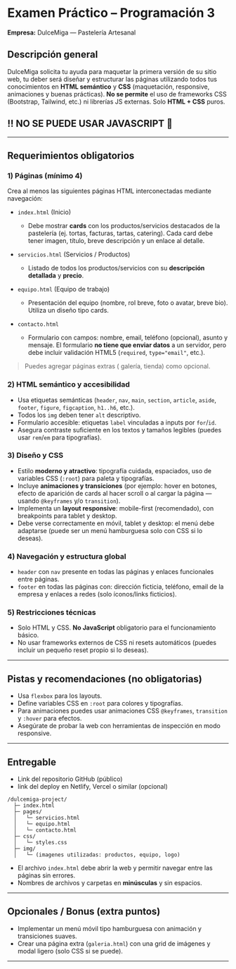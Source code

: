 # Examen Práctico – Programación 3

**Empresa:** DulceMiga — Pastelería Artesanal

## Descripción general

DulceMiga solicita tu ayuda para maquetar la primera versión de su sitio web, tu deber será diseñar y estructurar las páginas utilizando todos tus conocimientos en **HTML semántico** y **CSS** (maquetación, responsive, animaciones y buenas prácticas). **No se permite** el uso de frameworks CSS (Bootstrap, Tailwind, etc.) ni librerías JS externas. Solo **HTML + CSS** puros.

## ‼️ NO SE PUEDE USAR JAVASCRIPT 👀

---

## Requerimientos obligatorios

### 1) Páginas (mínimo 4)

Crea al menos las siguientes páginas HTML interconectadas mediante navegación:

- `index.html` (Inicio)

  - Debe mostrar **cards** con los productos/servicios destacados de la pastelería (ej. tortas, facturas, tartas, catering). Cada card debe tener imagen, título, breve descripción y un enlace al detalle.

- `servicios.html` (Servicios / Productos)

  - Listado de todos los productos/servicios con su **descripción detallada** y **precio**.

- `equipo.html` (Equipo de trabajo)

  - Presentación del equipo (nombre, rol breve, foto o avatar, breve bio). Utiliza un diseño tipo cards.

- `contacto.html`

  - Formulario con campos: nombre, email, teléfono (opcional), asunto y mensaje. El formulario **no tiene que enviar datos** a un servidor, pero debe incluir validación HTML5 (`required`, `type="email"`, etc.).

> Puedes agregar páginas extras ( galería, tienda) como opcional.

### 2) HTML semántico y accesibilidad

- Usa etiquetas semánticas (`header`, `nav`, `main`, `section`, `article`, `aside`, `footer`, `figure`, `figcaption`, `h1..h6`, etc.).
- Todos los `img` deben tener `alt` descriptivo.
- Formulario accesible: etiquetas `label` vinculadas a inputs por `for`/`id`.
- Asegura contraste suficiente en los textos y tamaños legibles (puedes usar `rem`/`em` para tipografías).

### 3) Diseño y CSS

- Estilo **moderno y atractivo**: tipografía cuidada, espaciados, uso de variables CSS (`:root`) para paleta y tipografías.
- Incluye **animaciones y transiciones** (por ejemplo: hover en botones, efecto de aparición de cards al hacer scroll o al cargar la página — usando `@keyframes` y/o `transition`).
- Implementa un **layout responsive**: mobile-first (recomendado), con breakpoints para tablet y desktop.
- Debe verse correctamente en móvil, tablet y desktop: el menú debe adaptarse (puede ser un menú hamburguesa solo con CSS si lo deseas).

### 4) Navegación y estructura global

- `header` con `nav` presente en todas las páginas y enlaces funcionales entre páginas.
- `footer` en todas las páginas con: dirección ficticia, teléfono, email de la empresa y enlaces a redes (solo íconos/links ficticios).

### 5) Restricciones técnicas

- Solo HTML y CSS. **No JavaScript** obligatorio para el funcionamiento básico.
- No usar frameworks externos de CSS ni resets automáticos (puedes incluir un pequeño reset propio si lo deseas).

---

## Pistas y recomendaciones (no obligatorias)

- Usa `flexbox` para los layouts.
- Define variables CSS en `:root` para colores y tipografías.
- Para animaciones puedes usar animaciones CSS `@keyframes`, `transition` y `:hover` para efectos.
- Asegúrate de probar la web con herramientas de inspección en modo responsive.

---

## Entregable

- Link del repositorio GitHub (público)
- link del deploy en Netlify, Vercel o similar (opcional)

```
/dulcemiga-project/
  ├─ index.html
  ├─ pages/
  │   └─ servicios.html
  │   └─ equipo.html
  │   └─ contacto.html
  ├─ css/
  │   └─ styles.css
  ├─ img/
  │   └─ (imagenes utilizadas: productos, equipo, logo)

```

- El archivo `index.html` debe abrir la web y permitir navegar entre las páginas sin errores.
- Nombres de archivos y carpetas en **minúsculas** y sin espacios.

---

## Opcionales / Bonus (extra puntos)

- Implementar un menú móvil tipo hamburguesa con animación y transiciones suaves.
- Crear una página extra (`galeria.html`) con una grid de imágenes y modal ligero (solo CSS si se puede).

---
